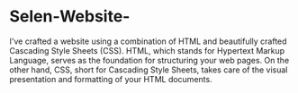# Selen-Website-
I've crafted a website using a combination of HTML and beautifully crafted Cascading Style Sheets (CSS). HTML, which stands for Hypertext Markup Language, serves as the foundation for structuring your web pages. On the other hand, CSS, short for Cascading Style Sheets, takes care of the visual presentation and formatting of your HTML documents. 
